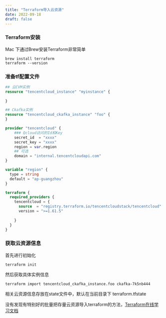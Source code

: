 ```yaml
---
title: "Terraform导入云资源"
date: 2022-09-18
draft: false
---
```



### Terraform安装

Mac 下通过Brew安装Terraform非常简单

```shell
brew install terraform
terraform --version
```


### 准备tf配置文件

```terraform
## 云CVM实例
resource "tencentcloud_instance" "myinstance" {
    
}

## Ckafka实例
resource "tencentcloud_ckafka_instance" "foo" {
}

provider "tencentcloud" {
    ### Qcloud访问的Id和Key
    secret_id  = "xxxx"
    secret_key = "xxxx"
    region = var.region
    ## 可选
    domain = "internal.tencentcloudapi.com"
}

variable "region" {
  type = string
  default = "ap-guangzhou"
}

terraform {
  required_providers {
    tencentcloud = {
      source  = "registry.terraform.io/tencentcloudstack/tencentcloud"
      version = ">=1.61.5"
      
    }
  }
}   

```

### 获取云资源信息

首先进行初始化
```shell
terraform init
```

然后获取具体实例信息
```shell
terraform import tencentcloud_ckafka_instance.foo ckafka-7k5nb444
```
相关云资源信息存放在state文件中，默认在当前目录下 terraform.tfstate

没有发现有特别好的批量把存量云资源导入terraform的方法，[Terraform在线学习文档](https://lonegunmanb.github.io/introduction-terraform/)